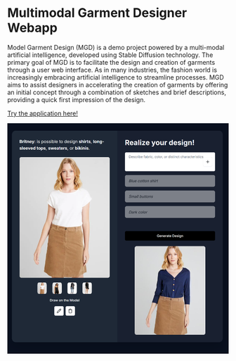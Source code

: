 # Multimodal Garment Designer Webapp

Model Garment Design (MGD) is a demo project powered by a multi-modal artificial intelligence, developed using Stable Diffusion technology. The primary goal of MGD is to facilitate the design and creation of garments through a user web interface.
As in many industries, the fashion world is increasingly embracing artificial intelligence to streamline processes. MGD aims to assist designers in accelerating the creation of garments by offering an initial concept through a combination of sketches and brief descriptions, providing a quick first impression of the design.

[Try the application here!](https://uomolepre-github-io.vercel.app/)

![alt text](homepage.png)

